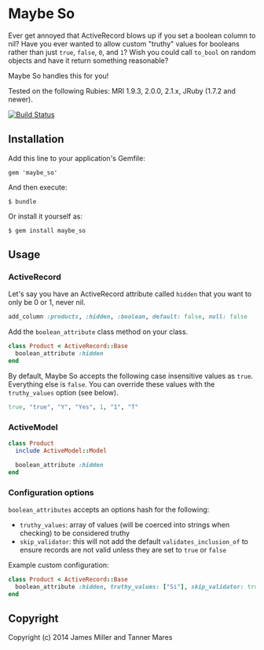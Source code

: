 # Maybe So

Ever get annoyed that ActiveRecord blows up if you set a boolean column to nil? Have you ever wanted to allow custom "truthy" values for booleans rather than just `true`, `false`, `0`, and `1`? Wish you could call `to_bool` on random objects and have it return something reasonable?

Maybe So handles this for you!

Tested on the following Rubies: MRI 1.9.3, 2.0.0, 2.1.x, JRuby (1.7.2 and newer).

[![Build Status](https://secure.travis-ci.org/ministrycentered/maybe_so.svg?branch=master)](http://travis-ci.org/ministrycentered/maybe_so)

## Installation

Add this line to your application's Gemfile:

    gem 'maybe_so'

And then execute:

    $ bundle

Or install it yourself as:

    $ gem install maybe_so

## Usage

### ActiveRecord

Let's say you have an ActiveRecord attribute called `hidden` that you want to only be 0 or 1, never nil.

```ruby
add_column :products, :hidden, :boolean, default: false, null: false
```

Add the `boolean_attribute` class method on your class.

```ruby
class Product < ActiveRecord::Base
  boolean_attribute :hidden
end
```

By default, Maybe So accepts the following case insensitive values as `true`. Everything else is `false`. You can override these values with the `truthy_values` option (see below).

```ruby
true, "true", "Y", "Yes", 1, "1", "T"
```

### ActiveModel

```ruby
class Product
  include ActiveModel::Model

  boolean_attribute :hidden
end
```

### Configuration options

`boolean_attributes` accepts an options hash for the following:

- `truthy_values`: array of values (will be coerced into strings when checking) to be considered truthy
- `skip_validator`: this will not add the default `validates_inclusion_of` to ensure records are not valid unless they are set to `true` or `false`

Example custom configuration:

```ruby
class Product < ActiveRecord::Base
  boolean_attribute :hidden, truthy_values: ["Si"], skip_validator: true
end
```

## Copyright

Copyright (c) 2014 James Miller and Tanner Mares
